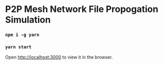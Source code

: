 # P2P Mesh Network File Propogation Simulation

### `npm i -g yarn`

### `yarn start`

Open [http://localhost:3000](http://localhost:3000) to view it in the browser.
